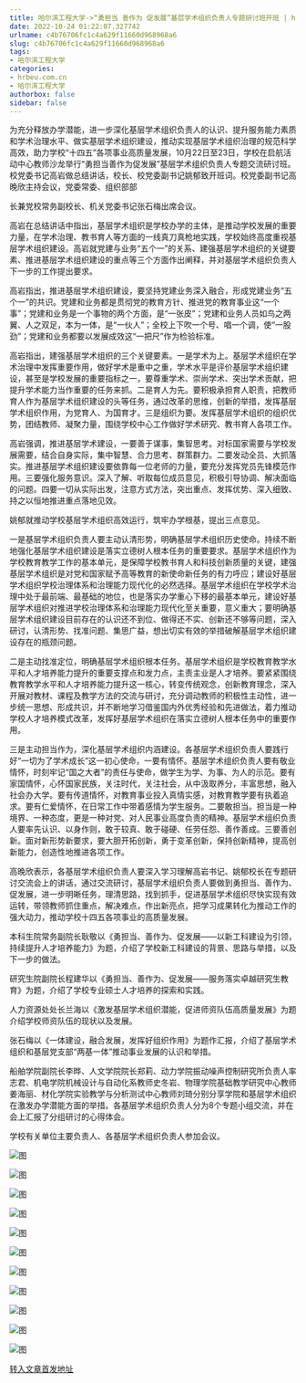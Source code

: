 ```yaml
---
title: 哈尔滨工程大学->“勇担当 善作为 促发展”基层学术组织负责人专题研讨班开班 | hrbeu.com.cn
date: 2022-10-24 01:22:07.327742
urlname: c4b76706fc1c4a629f11660d968968a6
slug: c4b76706fc1c4a629f11660d968968a6
tags: 
- 哈尔滨工程大学
categories:
- hrbeu.com.cn
- 哈尔滨工程大学
authorbox: false
sidebar: false
---
```

为充分释放办学潜能，进一步深化基层学术组织负责人的认识、提升服务能力素质和学术治理水平、做实基层学术组织建设，推动实现基层学术组织治理的规范科学高效，助力学校“十四五”各项事业高质量发展，10月22日至23日，学校在启航活动中心教师沙龙举行“勇担当善作为促发展”基层学术组织负责人专题交流研讨班。校党委书记高岩做总结讲话，校长、校党委副书记姚郁致开班词。校党委副书记高晚欣主持会议，党委常委、组织部部
<!--more-->
长兼党校常务副校长、机关党委书记张石梅出席会议。

高岩在总结讲话中指出，基层学术组织是学校办学的主体，是推动学校发展的重要力量，在学术治理、教书育人等方面的一线真刀真枪地实践，学校始终高度重视基层学术组织建设。高岩就党建与业务“五个一”的关系、建强基层学术组织的关键要素、推进基层学术组织建设的重点等三个方面作出阐释，并对基层学术组织负责人下一步的工作提出要求。

高岩指出，推进基层学术组织建设，要坚持党建业务深入融合，形成党建业务“五个一”的共识。党建和业务都是贯彻党的教育方针、推进党的教育事业这“一个事”；党建和业务是一个事物的两个方面，是“一张皮”；党建和业务人员如鸟之两翼、人之双足，本为一体，是“一伙人”；全校上下吹一个号、唱一个调，使“一股劲”；党建和业务都要以发展成效这“一把尺”作为检验标准。

高岩指出，建强基层学术组织的三个关键要素。一是学术为上。基层学术组织在学术治理中发挥重要作用，做好学术是重中之重，学术水平是评价基层学术组织建设，甚至是学校发展的重要指标之一，要尊重学术、崇尚学术、突出学术贡献，把提升学术能力当作重要的任务来抓。二是育人为先。要积极承担育人职责，把教师育人作为基层学术组织建设的头等任务，通过改革的思维，创新的举措，发挥基层学术组织作用，为党育人、为国育才。三是组织为要。发挥基层学术组织的组织优势，团结教师、凝聚力量，围绕学校中心工作做好学术研究、教书育人各项工作。

高岩强调，推进基层学术建设，一要善于谋事，集智思考。对标国家需要与学校发展需要，结合自身实际，集中智慧、合力思考、群策群力。二要发动全员、大抓落实。推进基层学术组织建设要依靠每一位老师的力量，要充分发挥党员先锋模范作用。三要强化服务意识。深入了解、听取每位成员意见，积极引导协调、解决面临的问题。四要一切从实际出发，注意方式方法，突出重点、发挥优势、深入细致、持之以恒地推进重点落地见效。

姚郁就推动学校基层学术组织高效运行，筑牢办学根基，提出三点意见。

一是基层学术组织负责人要主动认清形势，明确基层学术组织历史使命。持续不断地强化基层学术组织建设是落实立德树人根本任务的重要要求。基层学术组织作为学校教育教学工作的基本单元，是保障学校教书育人和科技创新质量的关键，建强基层学术组织是对党和国家赋予高等教育的新使命新任务的有力呼应；建设好基层学术组织学校治理体系和治理能力现代化的必然选择。基层学术组织在学校学术治理中处于最前端、最基础的地位，也是落实办学重心下移的最基本单元，建设好基层学术组织对推进学校治理体系和治理能力现代化至关重要，意义重大；要明确基层学术组织建设目前存在的认识还不到位、做得还不实、创新还不够等问题，深入研讨，认清形势、找准问题、集思广益，想出切实有效的举措破解基层学术组织建设存在的瓶颈问题。

二是主动找准定位，明确基层学术组织根本任务。基层学术组织是学校教育教学水平和人才培养能力提升的重要支撑点和发力点，主责主业是人才培养。要紧紧围绕教育教学水平和人才培养能力提升这一核心，转变传统观念，创新教育理念，深入开展对教材、课程及教学方法的交流与研讨，充分调动教师的积极性主动性，进一步统一思想、形成共识，并不断地学习借鉴国内外优秀经验和先进做法，着力推动学校人才培养模式改革，发挥好基层学术组织在落实立德树人根本任务中的重要作用。

三是主动担当作为，深化基层学术组织内涵建设。各基层学术组织负责人要践行好“一切为了学术成长”这一初心使命，一要有情怀。基层学术组织负责人要有敬业情怀，时刻牢记“国之大者”的责任与使命，做学生为学、为事、为人的示范。要有家国情怀，心怀国家民族，关注时代，关注社会，从中汲取养分，丰富思想，融入社会办大学。要有传道情怀，对教育事业投入真情实感，对教育教学要有执着追求。要有仁爱情怀，在日常工作中带着感情为学生服务。二要敢担当。担当是一种境界、一种态度，更是一种对党、对人民事业高度负责的精神。基层学术组织负责人要率先认识、以身作则，敢于较真、敢于碰硬、任劳任怨、善作善成。三要善创新。面对新形势新要求，要大胆开拓创新，勇于变革创新，保持创新精神，提高创新能力，创造性地推进各项工作。

高晚欣表示，各基层学术组织负责人要深入学习理解高岩书记、姚郁校长在专题研讨交流会上的讲话，通过交流研讨，基层学术组织负责人要做到勇担当、善作为、促发展，进一步明晰任务，理清思路，找到抓手，促进基层学术组织尽快实现有效运转，带领教师抓住重点，解决难点，作出新亮点，把学习成果转化为推动工作的强大动力，推动学校十四五各项事业的高质量发展。

本科生院常务副院长耿敬以《勇担当、善作为、促发展——以新工科建设为引领，持续提升人才培养能力》为题，介绍了学校新工科建设的背景、思路与举措，以及下一步的做法。

研究生院副院长程建华以《勇担当、善作为、促发展——服务落实卓越研究生教育》为题，介绍了学校专业硕士人才培养的探索和实践。

人力资源处处长兰海以《激发基层学术组织潜能，促进师资队伍高质量发展》为题介绍学校师资队伍的现状以及发展。

张石梅以《一体建设，融合发展，发挥好组织作用》为题作汇报，介绍了基层学术组织和基层党支部“两基一体”推动事业发展的认识和举措。

船舶学院副院长李晔、人文学院院长郑莉、动力学院振动噪声控制研究所负责人率志君、机电学院机械设计与自动化系教师史冬岩、物理学院基础教学研究中心教师姜海丽、材化学院实验教学与分析测试中心教师刘琦分别分享学院和基层学术组织在激发办学潜能方面的举措。各基层学术组织负责人分为8个专题小组交流，并在会上汇报了分组研讨的心得体会。

学校有关单位主要负责人、各基层学术组织负责人参加会议。

![图](http://gongxue.cn/__local/7/D5/66/2C6667B81CBB438DD2A10B6B320_0D86A3C6_1509A.jpeg)

![图](http://gongxue.cn/__local/C/CB/49/715AE9BA0D40B4E5183BB888A83_58BB67A3_1237F.jpeg)

![图](http://gongxue.cn/__local/9/34/94/546112E7B4F3A5EEEDFE8D56380_E3351822_1148D.jpeg)

![图](http://gongxue.cn/__local/8/22/31/C7632DA882BEF9FAD7517E8EE75_0AFB996C_CD70.jpeg)

![图](http://gongxue.cn/__local/1/1C/FA/574081BA4BBB2EC778C41AB1201_3AEF4168_EE0C.jpeg)

![图](http://gongxue.cn/__local/0/6E/CE/998EA19FB2C37B69305A470D950_B630E2B5_DB35.jpeg)

![图](http://gongxue.cn/__local/9/AF/E5/C25833D8D5A1A72DDB8E5A0EF14_4C0E371E_CDA3.jpeg)

![图](http://gongxue.cn/__local/A/AD/D1/417354F2FEE639B739AB28B8CA2_D9095BC1_DCBC.jpeg)

![图](http://gongxue.cn/__local/B/DC/47/FBABC95EAF9C5CB9638A1EA5731_9F2D6DCF_123A5.jpeg)

![图](http://gongxue.cn/__local/1/A4/61/524A89B8980DAC4EAF3BD106C65_4AE66340_E909.jpeg)

![图](http://gongxue.cn/__local/E/BD/FB/3B4443EFAD648AEFE3893ECA2AD_B0554316_1CB59.jpeg)

[转入文章首发地址](http://gongxue.cn/info/1141/73367.htm)